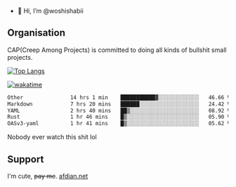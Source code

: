 - 👋 Hi, I’m @woshishabii

## Organisation

CAP(Creep Among Projects) is committed to doing all kinds of bullshit small projects.

[![Top Langs](https://github-readme-stats.vercel.app/api/top-langs/?username=woshishabii&layout=compact)](https://github.com/anuraghazra/github-readme-stats)

[![wakatime](https://wakatime.com/badge/user/34d02784-acc1-4a16-82d7-33fdb53c4ed6.svg)](https://wakatime.com/@34d02784-acc1-4a16-82d7-33fdb53c4ed6)


<!--START_SECTION:waka-->

```txt
Other               14 hrs 1 min    ███████████▓░░░░░░░░░░░░░   46.66 %
Markdown            7 hrs 20 mins   ██████░░░░░░░░░░░░░░░░░░░   24.42 %
YAML                2 hrs 40 mins   ██▒░░░░░░░░░░░░░░░░░░░░░░   08.92 %
Rust                1 hr 46 mins    █▒░░░░░░░░░░░░░░░░░░░░░░░   05.90 %
OASv3-yaml          1 hr 41 mins    █▒░░░░░░░░░░░░░░░░░░░░░░░   05.62 %
```

<!--END_SECTION:waka-->

Nobody ever watch this shit lol

## Support
I'm cute, ~~pay me~~.
[afdian.net](https://afdian.com/a/woshishabi)

<!---
woshishabii/woshishabii is a ✨ special ✨ repository because its `README.md` (this file) appears on your GitHub profile.
You can click the Preview link to take a look at your changes.
--->
